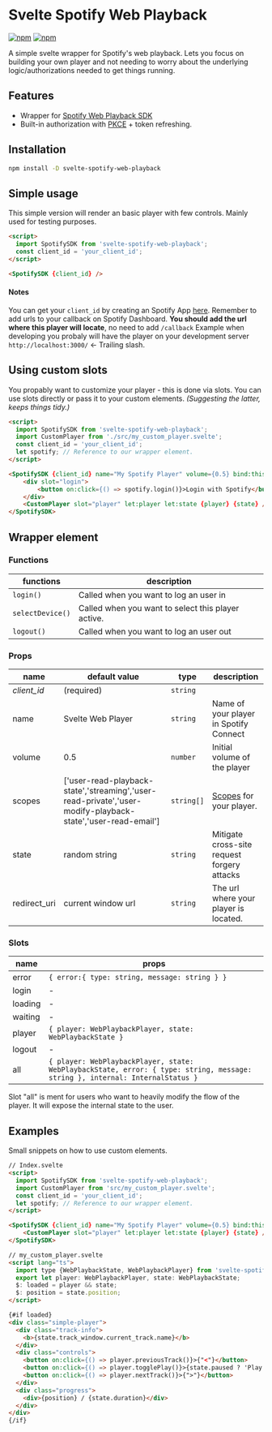 # Svelte Spotify Web Playback
 [![npm](https://img.shields.io/npm/v/svelte-spotify-web-playback)](https://www.npmjs.com/package/svelte-spotify-web-playback)
[![npm]( https://img.shields.io/bundlephobia/minzip/svelte-spotify-web-playback)](https://bundlephobia.com/package/svelte-spotify-web-playback)

A simple svelte wrapper for Spotify's web playback. Lets you focus on building your own player 
and not needing to worry about the underlying logic/authorizations needed to get things running.
## Features
- Wrapper for [Spotify Web Playback SDK](https://developer.spotify.com/documentation/web-playback-sdk/reference/)
- Built-in authorization with [PKCE](https://developer.spotify.com/documentation/general/guides/authorization-guide/#authorization-code-flow-with-proof-key-for-code-exchange-pkce) + token refreshing.

## Installation
```bash
npm install -D svelte-spotify-web-playback
```
## Simple usage
This simple version will render an basic player with few controls. Mainly used for testing purposes.
```html
<script>
  import SpotifySDK from 'svelte-spotify-web-playback';
  const client_id = 'your_client_id';
</script>

<SpotifySDK {client_id} />
```
#### Notes
You can get your `client_id` by creating an Spotify App [here](https://developer.spotify.com/dashboard/applications). Remember to add urls to your callback on Spotify Dashboard. 
__You should add the url where this player will locate__, no need to add `/callback`
Example when developing you probaly will have the player on your development server `http://localhost:3000/` <- Trailing slash.

## Using custom slots
You propably want to customize your player - this is done via slots. 
You can use slots directly or pass it to your custom elements. _(Suggesting the latter, keeps things tidy.)_
```html
<script>
  import SpotifySDK from 'svelte-spotify-web-playback';
  import CustomPlayer from './src/my_custom_player.svelte';
  const client_id = 'your_client_id';
  let spotify; // Reference to our wrapper element.
</script>

<SpotifySDK {client_id} name="My Spotify Player" volume={0.5} bind:this={spotify}>
    <div slot="login">
        <button on:click={() => spotify.login()}>Login with Spotify</button>
    </div>
    <CustomPlayer slot="player" let:player let:state {player} {state} />
</SpotifySDK>
```
## Wrapper element 
### Functions
| functions | description |
| ------ | ------ |
| `login()` | Called when you want to log an user in |
| `selectDevice()` | Called when you want to select this player active. |
| `logout()` | Called when you want to log an user out |
### Props
| name | default value | type | description|
| ------ | ------ | ------ | ------ |
| _client\_id_ | (required) | `string` |  |
| name | Svelte Web Player | `string` | Name of your player in Spotify Connect |
| volume | 0.5 |`number` | Initial volume of the player |
| scopes | ['user-read-playback-state','streaming','user-read-private','user-modify-playback-state','user-read-email'] |`string[]` | [Scopes](https://developer.spotify.com/documentation/general/guides/scopes/) for your player. |
| state | random string |`string` | Mitigate cross-site request forgery attacks |
| redirect_uri | current window url |`string` | The url where your player is located. |
### Slots
| name | props | 
| ------ | ------ | 
| error | `{ error:{ type: string, message: string } }` |
| login | - | 
| loading | - |
| waiting | - |
| player | `{ player: WebPlaybackPlayer, state: WebPlaybackState }` |
| logout | - |
| all | `{ player: WebPlaybackPlayer, state: WebPlaybackState, error: { type: string, message: string }, internal: InternalStatus }` |
Slot "all" is ment for users who want to heavily modify the flow of the player. It will expose the internal state to the user.

## Examples
Small snippets on how to use custom elements.
```html
// Index.svelte
<script>
  import SpotifySDK from 'svelte-spotify-web-playback';
  import CustomPlayer from 'src/my_custom_player.svelte';
  const client_id = 'your_client_id';
  let spotify; // Reference to our wrapper element.
</script>

<SpotifySDK {client_id} name="My Spotify Player" volume={0.5} bind:this={spotify}>
    <CustomPlayer slot="player" let:player let:state {player} {state} />
</SpotifySDK>
```
```html
// my_custom_player.svelte
<script lang="ts">
  import type {WebPlaybackState, WebPlaybackPlayer} from 'svelte-spotify-web-playback/types';
  export let player: WebPlaybackPlayer, state: WebPlaybackState;
  $: loaded = player && state;
  $: position = state.position;
</script>

{#if loaded}
<div class="simple-player">
  <div class="track-info">
    <b>{state.track_window.current_track.name}</b>
  </div>
  <div class="controls">
    <button on:click={() => player.previousTrack()}>{"<"}</button>
    <button on:click={() => player.togglePlay()}>{state.paused ? 'Play' : 'Pause'}</button>
    <button on:click={() => player.nextTrack()}>{">"}</button>
  </div>
  <div class="progress">
    <div>{position} / {state.duration}</div>
  </div>
</div>
{/if}
```